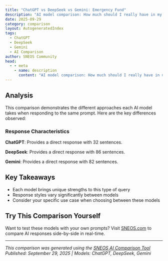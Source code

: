 ```yaml
---
title: "ChatGPT vs DeepSeek vs Gemini: Emergency Fund"
description: "AI model comparison: How much should I really have in my emergency fund? Challenge conventional wisdom..."
date: 2025-09-29
category: comparison
layout: AutogeneratedIndex
tags:
  - ChatGPT
  - DeepSeek
  - Gemini
  - AI Comparison
author: SNEOS Community
head:
  - - meta
    - name: description
      content: "AI model comparison: How much should I really have in my emergency fund? Challenge conventional wisdom..."
---
```


<ChatComparison
  title="ChatGPT vs DeepSeek vs Gemini: Emergency Fund"
  prompt="How much should I really have in my emergency fund? Challenge conventional wisdom"
  :responses='{
    "ChatGPT": "Great question! The conventional wisdom typically advises having 3 to 6 months\u2019 worth of living expenses saved in an emergency fund. But how much you *really* need can vary widely based on your unique situation. Let\u2019s challenge that conventional number by considering some nuanced factors:\n\n### Factors That Affect Your Ideal Emergency Fund Size\n\n1. **Income Stability**  \n   - If you have a very stable job\u2014like a tenured professor, government employee, or someone with a guaranteed contract\u2014maybe 3 months is enough.  \n   - If you\u2019re self-employed, a freelancer, or in an industry prone to layoffs, you might need 9-12 months or more.\n\n2. **Monthly Expenses vs. Lifestyle**  \n   - Are your expenses mostly fixed (rent/mortgage, utilities, insurance) or variable (dining out, entertainment)?  \n   - You might only need to cover your essential expenses\u2014food, housing, utilities, health insurance\u2014rather than your entire budget.\n\n3. **Access to Credit and Other Resources**  \n   - Do you have a line of credit, good credit cards, or other liquid assets you can tap into quickly? This can reduce how much emergency cash you need.  \n   - Also consider an accessible investment account that can be liquidated without penalty, although market risk applies.\n\n4. **Other Financial Supports**  \n   - Dual-income households might be able to get by with less emergency saved per person if one income is stable or if support from family is available.  \n   - Government assistance options or unemployment benefits in your area might also factor in.\n\n5. **Personal Risk Tolerance and Peace of Mind**  \n   - Some people prefer a larger cushion simply for peace of mind, even if it\u2019s \u201Coverkill\u201D financially.  \n   - Others are comfortable with risk-taking and keep smaller emergency funds, relying on other strategies.\n\n6. **Geographical and Economic Factors**  \n   - Cost of living and economic conditions can influence the required fund size. High COL areas might necessitate bigger funds.\n\n### Alternative Perspectives\n\n- **Zero-Based Emergency Fund:** Some argue you don\u2019t need a traditional fund if you have other safety nets like gig work options or community support\u2014though this is riskier.  \n- **Gradual Buildup Strategy:** Instead of a big lump sum, you can build an emergency fund alongside investing, balancing liquidity and growth.  \n- **Insurance as an Emergency Fund Substitute:** Certain insurances (health, disability, job loss insurance) might reduce the need for cash savings.\n\n### Summing Up\n\nRather than blindly aiming for 3-6 months of full expenses, **calculate your essential monthly expenses, assess your income stability, available credit, and personal preferences.** For some, 1-2 months of essentials plus access to credit is fine. For others, 9\u002B months make more sense.\n\n**Example Calculation:**  \n- Essential monthly expenses = $2,000  \n- Stable income with no history of layoffs  \n- Good credit line available  \n- Comfortable with moderate risk\n\nYou might opt for a 2-3 month emergency fund = $4,000-$6,000.\n\nConversely, a contractor with irregular income and no credit backup might target 9\u002B months of essentials.\n\n---\n\nIf you want, I can help you craft a personalized emergency fund target based on your specifics!",
    "DeepSeek": "Of course. Let\u0027s tear up the standard playbook and build an emergency fund strategy that actually fits your life.\n\nThe conventional wisdom of \u00223-6 months of expenses\u0022 isn\u0027t wrong, but it\u0027s a one-size-fits-all answer to a problem that is deeply personal. It\u0027s like being told the \u0022average\u0022 shoe size\u2014it\u0027s a starting point, but it\u0027s useless if it doesn\u0027t fit your feet.\n\nHere is a framework to challenge that wisdom and determine what you *really* need.\n\n### The Flaw in \u00223-6 Months\u0022\n\nThis rule ignores critical variables:\n*   **Your job stability:** Is your industry booming or in a downturn? Are you a tenured professor or a freelance graphic designer?\n*   **Your financial obligations:** Do you have a mortgage, kids in daycare, or aging parents to support?\n*   **Your safety nets:** Do you have a working partner, a family that can help, or disability insurance?\n*   **Your risk tolerance:** Does the thought of financial uncertainty keep you up at night, or are you comfortable rolling the dice?\n\nLet\u0027s build a more nuanced strategy.\n\n---\n\n### Step 1: Define What an \u0022Emergency\u0022 Actually Is\n\nFirst, let\u0027s get clear. An emergency fund is **self-insurance against a loss of cash flow**.\n*   **It IS for:** Job loss, major unexpected medical bill, urgent car repair, essential home repair (e.g., broken furnace).\n*   **It IS NOT for:** A vacation, a planned car upgrade, holiday gifts, a \u0022great deal\u0022 you found online.\n\nThis distinction is crucial because it defines the \u0022deductible\u0022 on your self-insurance policy.\n\n### Step 2: Calculate Your \u0022Survival Budget\u0022 vs. \u0022Lifestyle Budget\u0022\n\nThis is the most important step. Most people calculate their emergency fund based on their current spending. Don\u0027t.\n\n*   **Survival Budget (Non-Negotiables):** This is the bare minimum to keep a roof over your head, lights on, and food on the table.\n    *   Rent/Mortgage\n    *   Utilities (electric, water, gas)\n    *   Basic Groceries\n    *   Minimum Debt Payments\n    *   Essential Insurance (health, car, home)\n    *   *Total this up.*\n\n*   **Lifestyle Budget (Current Spending):** This includes everything else\u2014streaming services, dining out, hobbies, gym memberships, and discretionary spending.\n\n**Your emergency fund\u0027s primary job is to cover your Survival Budget.** The 3-6 month rule often uses the larger Lifestyle Budget number, which unnecessarily inflates your target.\n\n---\n\n### Step 3: Choose Your Tier Based on Your Personal Risk Profile\n\nInstead of a single number, think in tiers. Be brutally honest with your answers.\n\n#### **Tier 1: The Bare Minimum Buffer ($1,000 - 1 Month)**\n*   **Who it\u0027s for:** Someone with zero debt (except maybe a mortgage) and a extremely stable, diversified income (e.g., a dual-income couple with tenured government jobs).\n*   **Rationale:** This is just for small, unexpected bills. This group relies more on cash flow and other assets than a large cash hoard. **For most people, this is too low.**\n\n#### **Tier 2: The Standard Stability (3 Months of *Survival* Budget)**\n*   **Who it\u0027s for:** A dual-income couple with no dependents, both in stable industries. If one income disappears, the other can largely cover the Survival Budget.\n*   **Rationale:** This fund is a bridge during a job search or to handle a major repair without going into debt. The risk is shared.\n\n#### **Tier 3: The Prudent Saver (3-6 Months of *Survival* Budget)**\n*   **Who it\u0027s for:** The sole breadwinner for a family, someone in a highly cyclical or commission-based industry (sales, real estate), or a single person with no family support.\n*   **Rationale:** Your risk is not shared. A job loss means 100% of income is gone. This fund gives you a longer runway to find a new role without making desperate decisions.\n\n#### **Tier 4: The Maximum Security (6-12\u002B Months of *Survival* Budget)**\n*   **Who it\u0027s for:**\n    *   Someone in a very niche, high-specialization field where finding a new job could take a year.\n    *   A business owner whose personal finances are tied to the business\u0027s volatility.\n    *   Someone with a chronic health issue or variable income who has a very low risk tolerance.\n    *   Someone anticipating a potential life change (e.g., going back to school, having a child).\n*   **Rationale:** This is about buying peace of mind and optionality. It\u0027s not just for emergencies; it\u0027s a \u0022life runway\u0022 fund.\n\n---\n\n### Challenging the Wisdom with Advanced Strategies\n\nOnce you have your base tier, consider these sophisticated moves that defy conventional advice.\n\n#### **Strategy 1: The \u0022Cascading\u0022 or \u0022Tiered\u0022 Emergency Fund**\nDon\u0027t keep all your emergency cash in a low-yield savings account.\n\n*   **Tier 1 (Liquid):** 1-2 months of survival expenses in a high-yield savings account (HYSA) for instant access.\n*   **Tier 2 (Near-Liquid):** The next 2-4 months in a money market fund or no-penalty CDs. Accessible within a few days.\n*   **Tier 3 (Backstop):** The remainder of your fund in a conservative investment, like a brokerage account in a short-term bond ETF. This is for true catastrophes that exhaust your first two tiers. It carries minor risk but beats inflation.\n\nThis strategy ensures your money isn\u0027t languishing but is still strategically available.\n\n#### **Strategy 2: Use a Roth IRA as a Stealth Emergency Fund**\nThis is a powerful, advanced tactic.\n*   You can **always withdraw your contributions** (but not the earnings) from a Roth IRA at any time, for any reason, without taxes or penalties.\n*   **The Plan:** If you\u0027re struggling to save for both retirement and an emergency fund, max out your Roth IRA. Keep the contributions in a conservative allocation (e.g., a money market fund within the IRA). It\u0027s there if you have a true emergency. If you don\u0027t, you can later invest it for retirement, and you haven\u0027t lost that valuable contribution space.\n\n#### **Strategy 3: Secured Lines of Credit**\nIf you own a home, a **HELOC (Home Equity Line of Credit)** is a fantastic *backup* to your cash emergency fund. It\u0027s a pre-approved credit line you can tap if a massive, unexpected expense arises, giving you time to liquidate other assets without selling in a panic. **Warning:** This is a backup, not your primary fund.\n\n### The Final, Unconventional Answer\n\n**How much you *really* need is the amount that allows you to sleep soundly at night, knowing you can handle a financial shock without derailing your life or going into high-interest debt.**\n\n**Start here:**\n1.  Calculate your **Survival Budget**.\n2.  Save **$1,000** or **one month** of that budget immediately\u2014whatever gets you started.\n3.  Based on your personal risk profile (job stability, dependents, safety nets), choose a **target tier** (e.g., 4 months of survival budget).\n4.  Work systematically to hit that number in a high-yield savings account.\n5.  Once you\u0027ve hit it, consider advanced strategies like the \u0022Cascading\u0022 fund to optimize for return without sacrificing security.\n\nStop chasing a generic number. Build a fund that fits *your* reality.",
    "Gemini": "Okay, let\u0027s challenge the conventional wisdom around emergency funds.  The typical advice is to save 3-6 months\u0027 worth of *living expenses*.  But that can be overly simplistic and doesn\u0027t consider your individual circumstances. Here\u0027s a more nuanced approach:\n\n**Why the 3-6 Month Rule is Flawed (Sometimes):**\n\n*   **Averages are Dangerous:** \u0022Living expenses\u0022 can be vague. Are you cutting back severely in an emergency? Do you include things like entertainment subscriptions? The average may not be relevant to you.\n*   **Ignores Income Security:** A doctor with a very stable job and disability insurance doesn\u0027t need the same cushion as a freelance artist with variable income.\n*   **Opportunity Cost:**  Money sitting in a low-yield savings account is losing value to inflation and missing potential investment gains. A large emergency fund can be a significant drag on long-term wealth building.\n*   **Over-Preparation for Unlikely Scenarios:**  Most emergencies aren\u0027t total job loss. They\u0027re often unexpected bills, car repairs, or medical expenses. A giant fund might be overkill.\n*   **Mental Load:** For some, a large emergency fund brings peace of mind. For others, it creates anxiety about not being able to invest that money.\n\n**A More Personalized Approach: The \u0022Emergency Safety Net\u0022 Strategy**\n\nInstead of focusing on a fixed time horizon, let\u0027s build an \u0022Emergency Safety Net\u0022 that addresses your specific vulnerabilities.  This involves assessing the following:\n\n**1. Income Stability and Predictability:**\n\n*   **High Stability (e.g., tenured professor, government employee):** You might need less in readily available cash. 1-3 months of *essential* expenses might suffice.  Think: rent/mortgage, utilities, food, necessary transportation, insurance premiums.\n*   **Moderate Stability (e.g., skilled professional in a growing industry):**  3-6 months of essential expenses is still a good starting point, but consider supplementing with other resources (see below).\n*   **Low Stability (e.g., freelancer, entrepreneur, commission-based sales):** 6-12 months of essential expenses is prudent, or even more, depending on the volatility of your income.\n\n**2.  Potential Emergency Scenarios and Their Costs:**\n\n*   **Job Loss:**  What are your prospects for finding a new job?  What\u0027s the average time to find a replacement job in your field and location? How much unemployment benefits would you get, and how long would they last?\n*   **Medical Expenses:**  What\u0027s your health insurance deductible and out-of-pocket maximum? Do you have any pre-existing conditions that require ongoing treatment?\n*   **Home Repairs:**  Are you a homeowner?  Consider potential costs for major repairs (e.g., roof, furnace, plumbing).\n*   **Car Repairs:**  What\u0027s the likelihood of a major car repair?  Can you easily get by without a car?\n*   **Other Unexpected Expenses:**  Consider potential travel for family emergencies, legal fees, or other unforeseen events.\n\n**3.  Alternative Resources \u0026 Safety Nets:**\n\n*   **Line of Credit (HELOC, Credit Card):**  A low-interest line of credit can provide access to funds in an emergency, but be disciplined and pay it off quickly.  Consider it a bridge, not a long-term solution.\n*   **Roth IRA Contributions:**  You can withdraw contributions (but not earnings) from a Roth IRA tax- and penalty-free. This provides flexibility but sacrifices potential long-term growth.\n*   **Taxable Investment Account:**  Easily accessible, but selling investments may trigger capital gains taxes.\n*   **Cash Value Life Insurance:**  Can borrow against the cash value, but the interest rates can be high, and borrowing too much can lapse the policy.\n*   **Family Support:**  Could you borrow money from family members in an emergency?  (Consider this carefully and formalize the arrangement if possible.)\n*   **Government Assistance:**  Understand what benefits you might be eligible for in case of job loss or other emergencies.\n\n**4. Access Speed and Liquidity**\nHow quickly can you access the cash you will need, should an emergency arise?\n*   **High Liquidity:** High-yield savings accounts (HYSA), checking accounts, money market funds, etc.\n*   **Medium Liquidity:** Brokerage account, Roth IRA contributions (withdrawals).\n*   **Low Liquidity:** Real estate, collectibles, etc.\n\n**Putting It All Together: Building *Your* Emergency Safety Net**\n\n1.  **Calculate Essential Monthly Expenses:** Be honest and realistic.\n2.  **Assess Income Stability:** Determine your income risk level.\n3.  **Identify Potential Emergencies and Costs:**  Brainstorm the most likely scenarios and estimate the potential expenses.\n4.  **Evaluate Alternative Resources:**  Consider your lines of credit, investment accounts, and other potential sources of funds.\n5.  **Prioritize Your Emergency Fund Size:** Based on your income stability and potential emergency costs, determine the *minimum* amount you need in readily available cash.\n6.  **Optimize Savings \u0026 Investments:**  Don\u0027t hoard cash unnecessarily. Invest the rest of your savings according to your risk tolerance and financial goals.\n7.  **Regularly Review and Adjust:**  Life circumstances change.  Review your emergency safety net at least annually and adjust as needed.\n\n**Example Scenarios:**\n\n*   **Young, Single Professional with a Stable Job:**  Might need only 1-2 months of essential expenses in cash, supplemented by a credit line and a taxable investment account.\n*   **Freelancer with Variable Income:**  Might need 6-12 months of essential expenses in cash, plus a line of credit.\n*   **Family with Young Children and a Mortgage:**  Might need 3-6 months of essential expenses in cash, plus a HELOC and a Roth IRA.\n\n**Key Takeaways:**\n\n*   **The 3-6 month rule is a guideline, not a mandate.**\n*   **Focus on building a comprehensive \u0022Emergency Safety Net\u0022 tailored to your specific needs and circumstances.**\n*   **Don\u0027t let fear drive your savings decisions.  Balance security with opportunity.**\n*   **Regularly review and adjust your plan as your life changes.**\n\nBy taking a more personalized and strategic approach, you can build an emergency safety net that provides adequate protection without sacrificing your long-term financial goals. Good luck!\n"
  }'
  published-date="16:28"
/>

## Analysis

This comparison demonstrates the different approaches each AI model takes when responding to the same prompt. Here are the key differences observed:

### Response Characteristics

**ChatGPT**: Provides a direct response with 32 sentences. 

**DeepSeek**: Provides a direct response with 86 sentences. 

**Gemini**: Provides a direct response with 82 sentences. 

## Key Takeaways

- Each model brings unique strengths to this type of query
- Response styles vary significantly between models
- Consider your specific use case when choosing between these models

## Try This Comparison Yourself

Want to test these models with your own prompts? Visit [SNEOS.com](https://sneos.com) to compare AI responses side-by-side in real-time.

---

*This comparison was generated using the [SNEOS AI Comparison Tool](https://sneos.com)*
*Published: September 29, 2025 | Models: ChatGPT, DeepSeek, Gemini*
